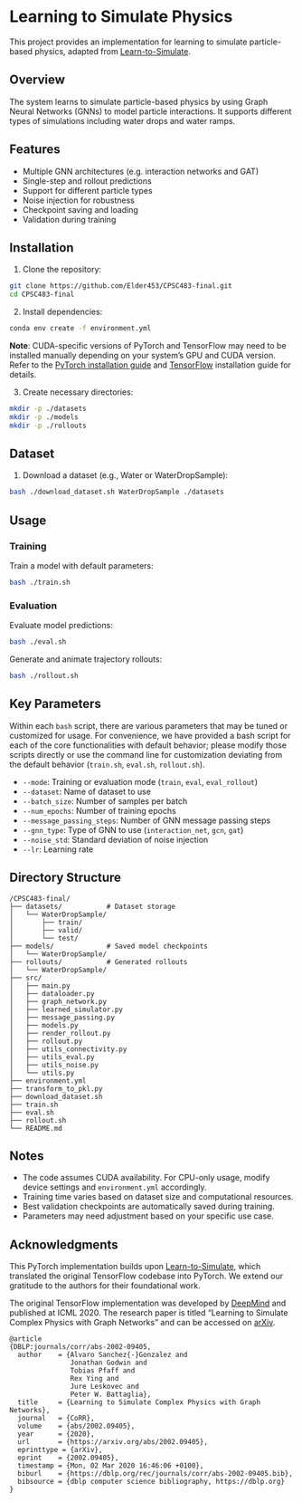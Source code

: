 # Learning to Simulate Physics

This project provides an implementation for learning to simulate particle-based physics, adapted from [Learn-to-Simulate](https://github.com/Emiyalzn/Learn-to-Simulate/tree/main).

## Overview

The system learns to simulate particle-based physics by using Graph Neural Networks (GNNs) to model particle interactions. It supports different types of simulations including water drops and water ramps.

## Features

- Multiple GNN architectures (e.g. interaction networks and GAT)
- Single-step and rollout predictions
- Support for different particle types
- Noise injection for robustness
- Checkpoint saving and loading
- Validation during training

## Installation

1. Clone the repository:
```bash
git clone https://github.com/Elder453/CPSC483-final.git
cd CPSC483-final
```

2. Install dependencies:
```bash
conda env create -f environment.yml
```
  **Note**: CUDA-specific versions of PyTorch and TensorFlow may need to be installed manually depending on your system’s GPU and CUDA version. Refer to the [PyTorch installation guide](https://pytorch.org/get-started/locally/) and [TensorFlow](https://www.tensorflow.org/install) installation guide for details.

3. Create necessary directories:
```bash
mkdir -p ./datasets
mkdir -p ./models
mkdir -p ./rollouts
```

## Dataset

1. Download a dataset (e.g., Water or WaterDropSample):
```bash
bash ./download_dataset.sh WaterDropSample ./datasets
```

## Usage

### Training

Train a model with default parameters:
```bash
bash ./train.sh
```

### Evaluation

Evaluate model predictions:
```bash
bash ./eval.sh
```

Generate and animate trajectory rollouts:
```bash
bash ./rollout.sh
```

## Key Parameters

Within each `bash` script, there are various parameters that may be tuned or customized for usage. For convenience, we have provided a bash script for each of the core functionalities with default behavior; please modify those scripts directly or use the command line for customization deviating from the default behavior (`train.sh`, `eval.sh`, `rollout.sh`).

- `--mode`: Training or evaluation mode (`train`, `eval`, `eval_rollout`)
- `--dataset`: Name of dataset to use
- `--batch_size`: Number of samples per batch
- `--num_epochs`: Number of training epochs
- `--message_passing_steps`: Number of GNN message passing steps
- `--gnn_type`: Type of GNN to use (`interaction_net`, `gcn`, `gat`)
- `--noise_std`: Standard deviation of noise injection
- `--lr`: Learning rate

## Directory Structure

```
/CPSC483-final/
├── datasets/           # Dataset storage
│   └── WaterDropSample/
│       ├── train/
│       ├── valid/
│       └── test/
├── models/             # Saved model checkpoints
│   └── WaterDropSample/
├── rollouts/           # Generated rollouts
│   └── WaterDropSample/
├── src/
│   ├── main.py
│   ├── dataloader.py
│   ├── graph_network.py
│   ├── learned_simulator.py
│   ├── message_passing.py
│   ├── models.py
│   ├── render_rollout.py
│   ├── rollout.py
│   ├── utils_connectivity.py
│   ├── utils_eval.py
│   ├── utils_noise.py
│   └── utils.py
├── environment.yml
├── transform_to_pkl.py
├── download_dataset.sh
├── train.sh
├── eval.sh
├── rollout.sh
└── README.md
```

## Notes

- The code assumes CUDA availability. For CPU-only usage, modify device settings and `environment.yml` accordingly.
- Training time varies based on dataset size and computational resources.
- Best validation checkpoints are automatically saved during training.
- Parameters may need adjustment based on your specific use case.

## Acknowledgments

This PyTorch implementation builds upon [Learn-to-Simulate](https://github.com/Emiyalzn/Learn-to-Simulate/tree/main), which translated the original TensorFlow codebase into PyTorch. We extend our gratitude to the authors for their foundational work.

The original TensorFlow implementation was developed by [DeepMind](https://github.com/deepmind/deepmind-research) and published at ICML 2020. The research paper is titled “Learning to Simulate Complex Physics with Graph Networks” and can be accessed on [arXiv](https://arxiv.org/abs/2002.09405).


```shell
@article
{DBLP:journals/corr/abs-2002-09405,
  author    = {Alvaro Sanchez{-}Gonzalez and
               Jonathan Godwin and
               Tobias Pfaff and
               Rex Ying and
               Jure Leskovec and
               Peter W. Battaglia},
  title     = {Learning to Simulate Complex Physics with Graph Networks},
  journal   = {CoRR},
  volume    = {abs/2002.09405},
  year      = {2020},
  url       = {https://arxiv.org/abs/2002.09405},
  eprinttype = {arXiv},
  eprint    = {2002.09405},
  timestamp = {Mon, 02 Mar 2020 16:46:06 +0100},
  biburl    = {https://dblp.org/rec/journals/corr/abs-2002-09405.bib},
  bibsource = {dblp computer science bibliography, https://dblp.org}
}
```
